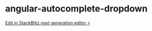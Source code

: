 # angular-autocomplete-dropdown

[Edit in StackBlitz next generation editor ⚡️](https://stackblitz.com/~/github.com/ChrisMancini/angular-autocomplete-dropdown)